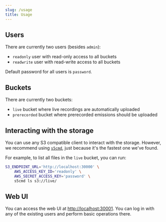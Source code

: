 ```yaml
---
slug: /usage
title: Usage
---
```


## Users

There are currently two users (besides `admin`):

- `readonly` user with read-only access to all buckets
- `readwrite` user with read-write access to all buckets

Default password for all users is `password`.

## Buckets

There are currently two buckets:

- `live` bucket where live recordings are automatically uploaded
- `prerecorded` bucket where prerecorded emissions should be uploaded

## Interacting with the storage

You can use any S3 compatible client to interact with the storage.
However, we recommend using [`s5cmd`](https://github.com/peak/s5cmd),
just because it's the fastest one we've found.

For example, to list all files in the `live` bucket, you can run:

```sh
S3_ENDPOINT_URL='http://localhost:30000' \
    AWS_ACCESS_KEY_ID='readonly' \
    AWS_SECRET_ACCESS_KEY='password' \
    s5cmd ls s3://live/
```

## Web UI

You can access the web UI at [http://localhost:30001](http://localhost:30001).
You can log in with any of the existing users and perform basic operations there.
